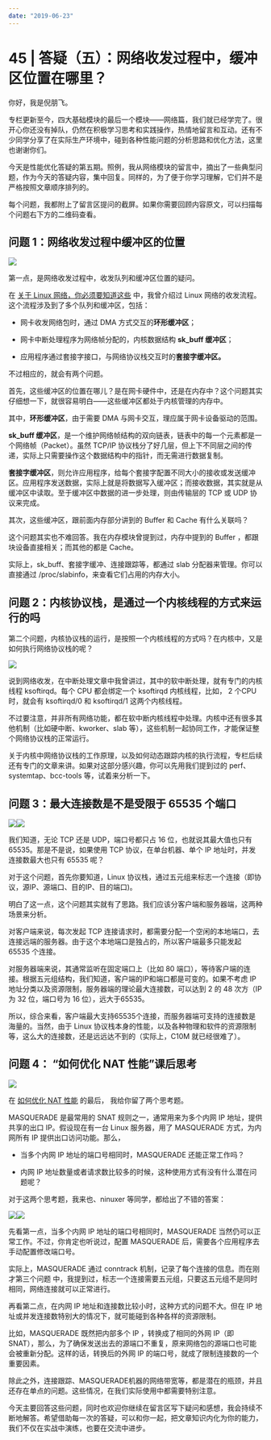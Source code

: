 ```yaml
---
date: "2019-06-23"
---  
```

      
# 45 | 答疑（五）：网络收发过程中，缓冲区位置在哪里？
你好，我是倪朋飞。

专栏更新至今，四大基础模块的最后一个模块——网络篇，我们就已经学完了。很开心你还没有掉队，仍然在积极学习思考和实践操作，热情地留言和互动。还有不少同学分享了在实际生产环境中，碰到各种性能问题的分析思路和优化方法，这里也谢谢你们。

今天是性能优化答疑的第五期。照例，我从网络模块的留言中，摘出了一些典型问题，作为今天的答疑内容，集中回复。同样的，为了便于你学习理解，它们并不是严格按照文章顺序排列的。

每个问题，我都附上了留言区提问的截屏。如果你需要回顾内容原文，可以扫描每个问题右下方的二维码查看。

## 问题 1：网络收发过程中缓冲区的位置

![](./httpsstatic001geekbangorgresourceimage492849649598767b9ef537169558ee6be128.png)

第一点，是网络收发过程中，收发队列和缓冲区位置的疑问。

在 [关于 Linux 网络，你必须要知道这些](https://time.geekbang.org/column/article/80898) 中，我曾介绍过 Linux 网络的收发流程。这个流程涉及到了多个队列和缓冲区，包括：

* 网卡收发网络包时，通过 DMA 方式交互的**环形缓冲区**；

* 网卡中断处理程序为网络帧分配的，内核数据结构 **sk\_buff 缓冲区**；

* 应用程序通过套接字接口，与网络协议栈交互时的**套接字缓冲区。**

不过相应的，就会有两个问题。

首先，这些缓冲区的位置在哪儿？是在网卡硬件中，还是在内存中？这个问题其实仔细想一下，就很容易明白——这些缓冲区都处于内核管理的内存中。

<!-- [[[read_end]]] -->

其中，**环形缓冲区**，由于需要 DMA 与网卡交互，理应属于网卡设备驱动的范围。

**sk\_buff 缓冲区**，是一个维护网络帧结构的双向链表，链表中的每一个元素都是一个网络帧（Packet）。虽然 TCP/IP 协议栈分了好几层，但上下不同层之间的传递，实际上只需要操作这个数据结构中的指针，而无需进行数据复制。

**套接字缓冲区**，则允许应用程序，给每个套接字配置不同大小的接收或发送缓冲区。应用程序发送数据，实际上就是将数据写入缓冲区；而接收数据，其实就是从缓冲区中读取。至于缓冲区中数据的进一步处理，则由传输层的 TCP 或 UDP 协议来完成。

其次，这些缓冲区，跟前面内存部分讲到的 Buffer 和 Cache 有什么关联吗？

这个问题其实也不难回答。我在内存模块曾提到过，内存中提到的 Buffer ，都跟块设备直接相关；而其他的都是 Cache。

实际上，sk\_buff、套接字缓冲、连接跟踪等，都通过 slab 分配器来管理。你可以直接通过 /proc/slabinfo，来查看它们占用的内存大小。

## 问题 2：内核协议栈，是通过一个内核线程的方式来运行的吗

第二个问题，内核协议栈的运行，是按照一个内核线程的方式吗？在内核中，又是如何执行网络协议栈的呢？

![](./httpsstatic001geekbangorgresourceimage9b1c9bea298bcc349e80f46c1a406472381c.png)

说到网络收发，在中断处理文章中我曾讲过，其中的软中断处理，就有专门的内核线程 ksoftirqd。每个 CPU 都会绑定一个 ksoftirqd 内核线程，比如， 2 个CPU 时，就会有 ksoftirqd/0 和 ksoftirqd/1 这两个内核线程。

不过要注意，并非所有网络功能，都在软中断内核线程中处理。内核中还有很多其他机制（比如硬中断、kworker、slab 等），这些机制一起协同工作，才能保证整个网络协议栈的正常运行。

关于内核中网络协议栈的工作原理，以及如何动态跟踪内核的执行流程，专栏后续还有专门的文章来讲。如果对这部分感兴趣，你可以先用我们提到过的 perf、systemtap、bcc-tools 等，试着来分析一下。

## 问题 3：最大连接数是不是受限于 65535 个端口

![](./httpsstatic001geekbangorgresourceimage508c504ddb710169cb247b349d0d8a32818c.png)![](./httpsstatic001geekbangorgresourceimage0a700a5cb5d25a4b09c5f46ca8941e9fca70.png)

我们知道，无论 TCP 还是 UDP，端口号都只占 16 位，也就说其最大值也只有 65535。那是不是说，如果使用 TCP 协议，在单台机器、单个 IP 地址时，并发连接数最大也只有 65535 呢？

对于这个问题，首先你要知道，Linux 协议栈，通过五元组来标志一个连接（即协议，源IP、源端口、目的IP、目的端口\)。

明白了这一点，这个问题其实就有了思路。我们应该分客户端和服务器端，这两种场景来分析。

对客户端来说，每次发起 TCP 连接请求时，都需要分配一个空闲的本地端口，去连接远端的服务器。由于这个本地端口是独占的，所以客户端最多只能发起 65535 个连接。

对服务器端来说，其通常监听在固定端口上（比如 80 端口），等待客户端的连接。根据五元组结构，我们知道，客户端的IP和端口都是可变的。如果不考虑 IP 地址分类以及资源限制，服务器端的理论最大连接数，可以达到 2 的 48 次方（IP 为 32 位，端口号为 16 位），远大于65535。

所以，综合来看，客户端最大支持65535个连接，而服务器端可支持的连接数是海量的。当然，由于 Linux 协议栈本身的性能，以及各种物理和软件的资源限制等，这么大的连接数，还是远远达不到的（实际上，C10M 就已经很难了）。

## 问题 4： “如何优化 NAT 性能”课后思考

![](./httpsstatic001geekbangorgresourceimagec6a0c623453e2e054d2f4407ab1e4a87f5a0.png)

在 [如何优化 NAT 性能](https://time.geekbang.org/column/article/83189) 的最后， 我给你留了两个思考题。

MASQUERADE 是最常用的 SNAT 规则之一，通常用来为多个内网 IP 地址，提供共享的出口 IP。假设现在有一台 Linux 服务器，用了 MASQUERADE 方式，为内网所有 IP 提供出口访问功能。那么，

* 当多个内网 IP 地址的端口号相同时，MASQUERADE 还能正常工作吗？

* 内网 IP 地址数量或者请求数比较多的时候，这种使用方式有没有什么潜在问题呢？

对于这两个思考题，我来也、ninuxer 等同学，都给出了不错的答案：

![](./httpsstatic001geekbangorgresourceimage2452245ba322ff2975e56db18206f0797d52.png)![](./httpsstatic001geekbangorgresourceimagef455f41d8ad99120f22a7967e3afffe97555.png)

先看第一点，当多个内网 IP 地址的端口号相同时，MASQUERADE 当然仍可以正常工作。不过，你肯定也听说过，配置 MASQUERADE 后，需要各个应用程序去手动配置修改端口号。

实际上，MASQUERADE 通过 conntrack 机制，记录了每个连接的信息。而在刚才第三个问题 中，我提到过，标志一个连接需要五元组，只要这五元组不是同时相同，网络连接就可以正常进行。

再看第二点，在内网 IP 地址和连接数比较小时，这种方式的问题不大。但在 IP 地址或并发连接数特别大的情况下，就可能碰到各种各样的资源限制。

比如，MASQUERADE 既然把内部多个 IP ，转换成了相同的外网 IP（即 SNAT），那么，为了确保发送出去的源端口不重复，原来网络包的源端口也可能会被重新分配。这样的话，转换后的外网 IP 的端口号，就成了限制连接数的一个重要因素。

除此之外，连接跟踪、MASQUERADE机器的网络带宽等，都是潜在的瓶颈，并且还存在单点的问题。这些情况，在我们实际使用中都需要特别注意。

今天主要回答这些问题，同时也欢迎你继续在留言区写下疑问和感想，我会持续不断地解答。希望借助每一次的答疑，可以和你一起，把文章知识内化为你的能力，我们不仅在实战中演练，也要在交流中进步。